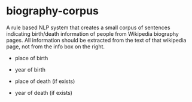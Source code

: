 # biography-corpus

A rule based NLP system that creates a small corpus of sentences indicating birth/death information of people from Wikipedia biography pages. 
All information should be extracted from the text of that wikipedia page, not from the info box on the right.

- place of birth

- year of birth

- place of death (if exists)

- year of death (if exists)
